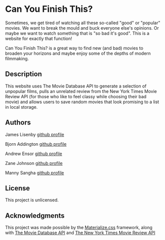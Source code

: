 # Can You Finish This?

Sometimes, we get tired of watching all these so-called "good" or "popular" movies. We want to break the mould and buck everyone else's opinions. Or maybe we want to watch something that is "so bad it's good". This is a website for exactly that function!

Can You Finish This? is a great way to find new (and bad) movies to broaden your horizons and maybe enjoy some of the depths of modern filmmaking. 

## Description

This website uses The Movie Database API to generate a selection of unpopular films, pulls an unrelated review from the New York Times Movie Review API (for those who like to feel classy while choosing their bad movie) and allows users to save random movies that look promising to a list in local storage. 


## Authors

James Lisenby
[github profile](https://github.com/James-Lisenby)

Bjorn Addington
[github profile](https://github.com/Franswarduvar)

Andrew Ensor
[github profile](https://github.com/a-ens)

Zane Johnson
[github profile](https://github.com/ZaneMJohnson)

Manny Sangha
[github profile](https://github.com/mannysangha1)

## License

This project is unlicensed.

## Acknowledgments

This project was made possible by the [Materialize.css](https://materializecss.com/) framework, along with [The Movie Database API](https://developers.themoviedb.org/3) and [The New York Times Movie Review API](https://developer.nytimes.com/docs/movie-reviews-api/1/overview)